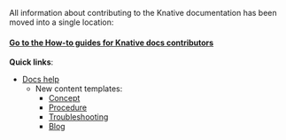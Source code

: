 
All information about contributing to the Knative documentation has been moved
into a single location:

#### [Go to the How-to guides for Knative docs contributors](https://knative.dev/docs/help/)

**Quick links**:
* [Docs help](https://knative.dev/docs/help/contributor/)
    * New content templates:
        * [Concept](docs/help/contributor/templates/template-concept.md)
        * [Procedure](docs/help/contributor/templates/template-procedure.md)
        * [Troubleshooting](docs/help/contributor/templates/template-troubleshooting.md)
        * [Blog](docs/help/contributor/templates/template-blog-entry.md)
